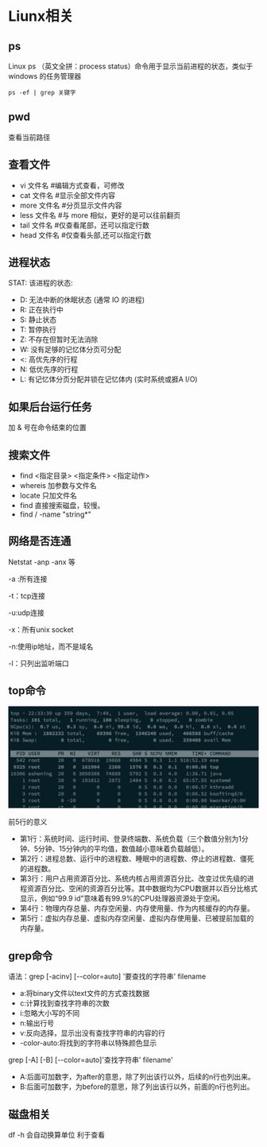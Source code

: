 # Liunx相关

## ps

Linux ps （英文全拼：process status）命令用于显示当前进程的状态，类似于 windows 的任务管理器

```shell
ps -ef | grep 关键字
```

## pwd

查看当前路径

## 查看文件

- vi 文件名 #编辑方式查看，可修改
- cat 文件名 #显示全部文件内容
- more 文件名 #分页显示文件内容
- less 文件名 #与 more 相似，更好的是可以往前翻页
- tail 文件名 #仅查看尾部，还可以指定行数
- head 文件名 #仅查看头部,还可以指定行数

## 进程状态

STAT: 该进程的状态:

- D: 无法中断的休眠状态 (通常 IO 的进程)
- R: 正在执行中
- S: 静止状态
- T: 暂停执行
- Z: 不存在但暂时无法消除
- W: 没有足够的记忆体分页可分配
- <: 高优先序的行程
- N: 低优先序的行程
- L: 有记忆体分页分配并锁在记忆体内 (实时系统或捱A I/O)

## 如果后台运行任务

加 & 号在命令结束的位置

## 搜索文件

- find <指定目录> <指定条件> <指定动作>
- whereis 加参数与文件名
- locate 只加文件名
- find 直接搜索磁盘，较慢。
- find / -name "string*"

## 网络是否连通

Netstat -anp -anx 等



-a :所有连接

-t：tcp连接

-u:udp连接

-x：所有unix socket

-n:使用ip地址，而不是域名

-l：只列出监听端口

## top命令

![image-20210514223348493](assets/image-20210514223348493.png)

前5行的意义

- 第1行：系统时间、运行时间、登录终端数、系统负载（三个数值分别为1分钟、5分钟、15分钟内的平均值，数值越小意味着负载越低）。
- 第2行：进程总数、运行中的进程数、睡眠中的进程数、停止的进程数、僵死的进程数。
- 第3行：用户占用资源百分比、系统内核占用资源百分比、改变过优先级的进程资源百分比、空闲的资源百分比等。其中数据均为CPU数据并以百分比格式显示，例如“99.9 id”意味着有99.9%的CPU处理器资源处于空闲。
- 第4行：物理内存总量、内存空闲量、内存使用量、作为内核缓存的内存量。
- 第5行：虚拟内存总量、虚拟内存空闲量、虚拟内存使用量、已被提前加载的内存量。

## grep命令

语法：grep [-acinv] [--color=auto] '要查找的字符串' filename

- a:将binary文件以text文件的方式查找数据
- c:计算找到查找字符串的次数
- i:忽略大小写的不同
- n:输出行号
- v:反向选择，显示出没有查找字符串的内容的行
- -color-auto:将找到的字符串以特殊颜色显示

grep [-A] [-B] [--color=auto]'查找字符串' filename'

- A:后面可加数字，为after的意思，除了列出该行以外，后续的n行也列出来。
- B:后面可加数字，为before的意思，除了列出该行以外，前面的n行也列出。

## 磁盘相关

df -h  会自动换算单位 利于查看

